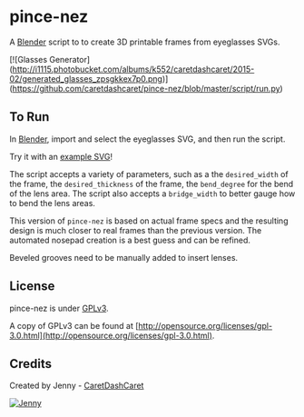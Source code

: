 pince-nez
============

A [Blender](http://www.blender.org/) script to to create 3D printable frames from eyeglasses SVGs.

[![Glasses Generator]
(http://i1115.photobucket.com/albums/k552/caretdashcaret/2015-02/generated_glasses_zpsgkkex7p0.png)]
(https://github.com/caretdashcaret/pince-nez/blob/master/script/run.py)

To Run
-------------

In [Blender](http://www.blender.org/), import and select the eyeglasses SVG, and then run the script.

Try it with an [example SVG](http://sethtaylor.com/b2/2013/09/02/free-vector-glasses-icon/)!

The script accepts a variety of parameters, such as a the `desired_width` of the frame,
the `desired_thickness` of the frame, the `bend_degree` for the bend of the lens area.
The script also accepts a `bridge_width` to better gauge how to bend the lens areas.

This version of `pince-nez` is based on actual frame specs
and the resulting design is much closer to real frames than the previous version.
The automated nosepad creation is a best guess and can be refined.

Beveled grooves need to be manually added to insert lenses.

License
-------------

pince-nez is under [GPLv3](http://opensource.org/licenses/gpl-3.0.html).

A copy of GPLv3 can be found at [http://opensource.org/licenses/gpl-3.0.html](http://opensource.org/licenses/gpl-3.0.html).

Credits
-------------

Created by Jenny - [CaretDashCaret](http://caretdashcaret.wordpress.com/)

[![Jenny](http://i1115.photobucket.com/albums/k552/caretdashcaret/2014-03/About5_zps7f79c497.jpg)](http://caretdashcaret.wordpress.com/)

